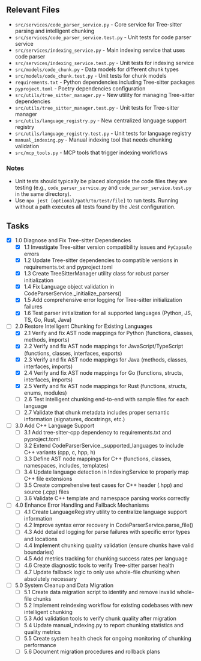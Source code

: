 ## Relevant Files

- `src/services/code_parser_service.py` - Core service for Tree-sitter parsing and intelligent chunking
- `src/services/code_parser_service.test.py` - Unit tests for code parser service
- `src/services/indexing_service.py` - Main indexing service that uses code parser
- `src/services/indexing_service.test.py` - Unit tests for indexing service  
- `src/models/code_chunk.py` - Data models for different chunk types
- `src/models/code_chunk.test.py` - Unit tests for chunk models
- `requirements.txt` - Python dependencies including Tree-sitter packages
- `pyproject.toml` - Poetry dependencies configuration
- `src/utils/tree_sitter_manager.py` - New utility for managing Tree-sitter dependencies
- `src/utils/tree_sitter_manager.test.py` - Unit tests for Tree-sitter manager
- `src/utils/language_registry.py` - New centralized language support registry
- `src/utils/language_registry.test.py` - Unit tests for language registry
- `manual_indexing.py` - Manual indexing tool that needs chunking validation
- `src/mcp_tools.py` - MCP tools that trigger indexing workflows

### Notes

- Unit tests should typically be placed alongside the code files they are testing (e.g., `code_parser_service.py` and `code_parser_service.test.py` in the same directory).
- Use `npx jest [optional/path/to/test/file]` to run tests. Running without a path executes all tests found by the Jest configuration.

## Tasks

- [x] 1.0 Diagnose and Fix Tree-sitter Dependencies
  - [x] 1.1 Investigate Tree-sitter version compatibility issues and `PyCapsule` errors
  - [x] 1.2 Update Tree-sitter dependencies to compatible versions in requirements.txt and pyproject.toml
  - [x] 1.3 Create TreeSitterManager utility class for robust parser initialization
  - [x] 1.4 Fix Language object validation in CodeParserService._initialize_parsers()
  - [x] 1.5 Add comprehensive error logging for Tree-sitter initialization failures
  - [x] 1.6 Test parser initialization for all supported languages (Python, JS, TS, Go, Rust, Java)

- [ ] 2.0 Restore Intelligent Chunking for Existing Languages
  - [x] 2.1 Verify and fix AST node mappings for Python (functions, classes, methods, imports)
  - [x] 2.2 Verify and fix AST node mappings for JavaScript/TypeScript (functions, classes, interfaces, exports)
  - [x] 2.3 Verify and fix AST node mappings for Java (methods, classes, interfaces, imports)
  - [x] 2.4 Verify and fix AST node mappings for Go (functions, structs, interfaces, imports)
  - [x] 2.5 Verify and fix AST node mappings for Rust (functions, structs, enums, modules)
  - [ ] 2.6 Test intelligent chunking end-to-end with sample files for each language
  - [ ] 2.7 Validate that chunk metadata includes proper semantic information (signatures, docstrings, etc.)

- [ ] 3.0 Add C++ Language Support
  - [ ] 3.1 Add tree-sitter-cpp dependency to requirements.txt and pyproject.toml
  - [ ] 3.2 Extend CodeParserService._supported_languages to include C++ variants (cpp, c, hpp, h)
  - [ ] 3.3 Define AST node mappings for C++ (functions, classes, namespaces, includes, templates)
  - [ ] 3.4 Update language detection in IndexingService to properly map C++ file extensions
  - [ ] 3.5 Create comprehensive test cases for C++ header (.hpp) and source (.cpp) files
  - [ ] 3.6 Validate C++ template and namespace parsing works correctly

- [ ] 4.0 Enhance Error Handling and Fallback Mechanisms
  - [ ] 4.1 Create LanguageRegistry utility to centralize language support information
  - [ ] 4.2 Improve syntax error recovery in CodeParserService.parse_file()
  - [ ] 4.3 Add detailed logging for parse failures with specific error types and locations
  - [ ] 4.4 Implement chunking quality validation (ensure chunks have valid boundaries)
  - [ ] 4.5 Add metrics tracking for chunking success rates per language
  - [ ] 4.6 Create diagnostic tools to verify Tree-sitter parser health
  - [ ] 4.7 Update fallback logic to only use whole-file chunking when absolutely necessary

- [ ] 5.0 System Cleanup and Data Migration
  - [ ] 5.1 Create data migration script to identify and remove invalid whole-file chunks
  - [ ] 5.2 Implement reindexing workflow for existing codebases with new intelligent chunking
  - [ ] 5.3 Add validation tools to verify chunk quality after migration
  - [ ] 5.4 Update manual_indexing.py to report chunking statistics and quality metrics
  - [ ] 5.5 Create system health check for ongoing monitoring of chunking performance
  - [ ] 5.6 Document migration procedures and rollback plans